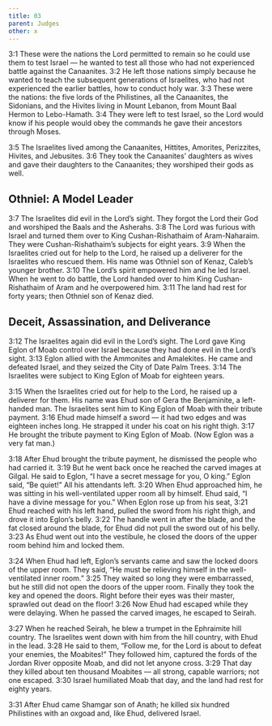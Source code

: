 ```yaml
---
title: 03
parent: Judges
other: x
---
```



<a name="3:1">3:1</a> These were the nations the Lord permitted to remain so he could use them to test Israel — he wanted to test all those who had not experienced battle against the Canaanites. <a name="3:2">3:2</a> He left those nations simply because he wanted to teach the subsequent generations of Israelites, who had not experienced the earlier battles, how to conduct holy war. <a name="3:3">3:3</a> These were the nations: the five lords of the Philistines, all the Canaanites, the Sidonians, and the Hivites living in Mount Lebanon, from Mount Baal Hermon to Lebo-Hamath. <a name="3:4">3:4</a> They were left to test Israel, so the Lord would know if his people would obey the commands he gave their ancestors through Moses.

<a name="3:5">3:5</a> The Israelites lived among the Canaanites, Hittites, Amorites, Perizzites, Hivites, and Jebusites. <a name="3:6">3:6</a> They took the Canaanites’ daughters as wives and gave their daughters to the Canaanites; they worshiped their gods as well.

## Othniel: A Model Leader

<a name="3:7">3:7</a> The Israelites did evil in the Lord’s sight. They forgot the Lord their God and worshiped the Baals and the Asherahs. <a name="3:8">3:8</a> The Lord was furious with Israel and turned them over to King Cushan-Rishathaim of Aram-Naharaim. They were Cushan-Rishathaim’s subjects for eight years. <a name="3:9">3:9</a> When the Israelites cried out for help to the Lord, he raised up a deliverer for the Israelites who rescued them. His name was Othniel son of Kenaz, Caleb’s younger brother. <a name="3:10">3:10</a> The Lord’s spirit empowered him and he led Israel. When he went to do battle, the Lord handed over to him King Cushan-Rishathaim of Aram and he overpowered him. <a name="3:11">3:11</a> The land had rest for forty years; then Othniel son of Kenaz died.

## Deceit, Assassination, and Deliverance

<a name="3:12">3:12</a> The Israelites again did evil in the Lord’s sight. The Lord gave King Eglon of Moab control over Israel because they had done evil in the Lord’s sight. <a name="3:13">3:13</a> Eglon allied with the Ammonites and Amalekites. He came and defeated Israel, and they seized the City of Date Palm Trees. <a name="3:14">3:14</a> The Israelites were subject to King Eglon of Moab for eighteen years.

<a name="3:15">3:15</a> When the Israelites cried out for help to the Lord, he raised up a deliverer for them. His name was Ehud son of Gera the Benjaminite, a left-handed man. The Israelites sent him to King Eglon of Moab with their tribute payment. <a name="3:16">3:16</a> Ehud made himself a sword —  it had two edges and was eighteen inches long. He strapped it under his coat on his right thigh. <a name="3:17">3:17</a> He brought the tribute payment to King Eglon of Moab. (Now Eglon was a very fat man.)

<a name="3:18">3:18</a> After Ehud brought the tribute payment, he dismissed the people who had carried it. <a name="3:19">3:19</a> But he went back once he reached the carved images at Gilgal. He said to Eglon, “I have a secret message for you, O king.” Eglon said, “Be quiet!” All his attendants left. <a name="3:20">3:20</a> When Ehud approached him, he was sitting in his well-ventilated upper room all by himself. Ehud said, “I have a divine message for you.” When Eglon rose up from his seat, <a name="3:21">3:21</a> Ehud reached with his left hand, pulled the sword from his right thigh, and drove it into Eglon’s belly. <a name="3:22">3:22</a> The handle went in after the blade, and the fat closed around the blade, for Ehud did not pull the sword out of his belly. <a name="3:23">3:23</a> As Ehud went out into the vestibule, he closed the doors of the upper room behind him and locked them.

<a name="3:24">3:24</a> When Ehud had left, Eglon’s servants came and saw the locked doors of the upper room. They said, “He must be relieving himself in the well-ventilated inner room.” <a name="3:25">3:25</a> They waited so long they were embarrassed, but he still did not open the doors of the upper room. Finally they took the key and opened the doors. Right before their eyes was their master, sprawled out dead on the floor! <a name="3:26">3:26</a> Now Ehud had escaped while they were delaying. When he passed the carved images, he escaped to Seirah.

<a name="3:27">3:27</a> When he reached Seirah, he blew a trumpet in the Ephraimite hill country. The Israelites went down with him from the hill country, with Ehud in the lead. <a name="3:28">3:28</a> He said to them, “Follow me, for the Lord is about to defeat your enemies, the Moabites!” They followed him, captured the fords of the Jordan River opposite Moab, and did not let anyone cross. <a name="3:29">3:29</a> That day they killed about ten thousand Moabites — all strong, capable warriors; not one escaped. <a name="3:30">3:30</a> Israel humiliated Moab that day, and the land had rest for eighty years.

<a name="3:31">3:31</a> After Ehud came Shamgar son of Anath; he killed six hundred Philistines with an oxgoad and, like Ehud, delivered Israel.